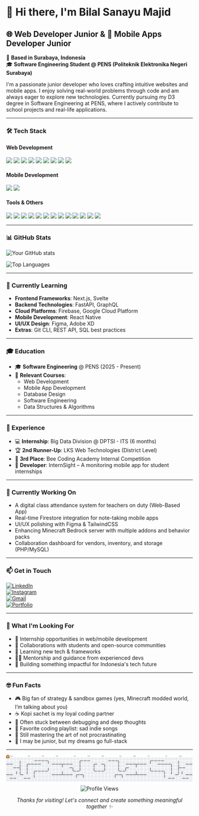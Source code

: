# 👋 Hi there, I'm Bilal Sanayu Majid

## 🌐 Web Developer Junior & 📱 Mobile Apps Developer Junior

📍 **Based in Surabaya, Indonesia**  
🎓 **Software Engineering Student @ PENS (Politeknik Elektronika Negeri Surabaya)**

I'm a passionate junior developer who loves crafting intuitive websites and mobile apps. I enjoy solving real-world problems through code and am always eager to explore new technologies. Currently pursuing my D3 degree in Software Engineering at PENS, where I actively contribute to school projects and real-life applications.

---

### 🛠️ Tech Stack

#### Web Development
<p align="left">
  <img src="https://img.shields.io/badge/Laravel-FF2D20?style=for-the-badge&logo=laravel&logoColor=white" height="30"/>
  <img src="https://img.shields.io/badge/PHP-777BB4?style=for-the-badge&logo=php&logoColor=white" height="30"/>
  <img src="https://img.shields.io/badge/HTML5-E34F26?style=for-the-badge&logo=html5&logoColor=white" height="30"/>
  <img src="https://img.shields.io/badge/CSS3-1572B6?style=for-the-badge&logo=css3&logoColor=white" height="30"/>
  <img src="https://img.shields.io/badge/JavaScript-F7DF1E?style=for-the-badge&logo=javascript&logoColor=black" height="30"/>
  <img src="https://img.shields.io/badge/React-61DAFB?style=for-the-badge&logo=react&logoColor=black" height="30"/>
  <img src="https://img.shields.io/badge/Bootstrap-563D7C?style=for-the-badge&logo=bootstrap&logoColor=white" height="30"/>
  <img src="https://img.shields.io/badge/MySQL-4479A1?style=for-the-badge&logo=mysql&logoColor=white" height="30"/>
  <img src="https://img.shields.io/badge/SQL-CC2927?style=for-the-badge&logo=microsoftsqlserver&logoColor=white" height="30"/>
</p>

#### Mobile Development
<p align="left">
  <img src="https://img.shields.io/badge/React%20Native-61DAFB?style=for-the-badge&logo=react&logoColor=black" height="30"/>
  <img src="https://img.shields.io/badge/Bootstrap-563D7C?style=for-the-badge&logo=bootstrap&logoColor=white" height="30"/>
</p>

#### Tools & Others
<p align="left">
  <img src="https://img.shields.io/badge/Git-F05032?style=for-the-badge&logo=git&logoColor=white" height="30"/>
  <img src="https://img.shields.io/badge/GitHub-181717?style=for-the-badge&logo=github&logoColor=white" height="30"/>
  <img src="https://img.shields.io/badge/GitLab-FC6D26?style=for-the-badge&logo=gitlab&logoColor=white" height="30"/>
  <img src="https://img.shields.io/badge/VS%20Code-007ACC?style=for-the-badge&logo=visual-studio-code&logoColor=white" height="30"/>
  <img src="https://img.shields.io/badge/Visual%20Studio-5C2D91?style=for-the-badge&logo=visual-studio&logoColor=white" height="30"/>
  <img src="https://img.shields.io/badge/Postman-FF6C37?style=for-the-badge&logo=postman&logoColor=white" height="30"/>
  <img src="https://img.shields.io/badge/XAMPP-FB7A24?style=for-the-badge&logo=xampp&logoColor=white" height="30"/>
  <img src="https://img.shields.io/badge/Firebase-FFCA28?style=for-the-badge&logo=firebase&logoColor=black" height="30"/>
  <img src="https://img.shields.io/badge/Figma-F24E1E?style=for-the-badge&logo=figma&logoColor=white" height="30"/>
  <img src="https://img.shields.io/badge/Canva-00C4CC?style=for-the-badge&logo=canva&logoColor=white" height="30"/>
  <img src="https://img.shields.io/badge/Discord-5865F2?style=for-the-badge&logo=discord&logoColor=white" height="30"/>
  <img src="https://img.shields.io/badge/Zoom-2D8CFF?style=for-the-badge&logo=zoom&logoColor=white" height="30"/>
  <img src="https://img.shields.io/badge/Notion-000000?style=for-the-badge&logo=notion&logoColor=white" height="30"/>
</p>

---

### 📊 GitHub Stats

![Your GitHub stats](https://github-readme-stats.vercel.app/api?username=lal1602&show_icons=true&theme=radical)

![Top Languages](https://github-readme-stats.vercel.app/api/top-langs/?username=lal1602&layout=compact&theme=radical)

---

### 🌱 Currently Learning

- **Frontend Frameworks**: Next.js, Svelte  
- **Backend Technologies**: FastAPI, GraphQL  
- **Cloud Platforms**: Firebase, Google Cloud Platform  
- **Mobile Development**: React Native  
- **UI/UX Design**: Figma, Adobe XD  
- **Extras**: Git CLI, REST API, SQL best practices  

---

### 🎓 Education

- 🎓 **Software Engineering** @ PENS (2025 - Present)  
- 📘 **Relevant Courses**:  
  - Web Development  
  - Mobile App Development  
  - Database Design  
  - Software Engineering  
  - Data Structures & Algorithms  

---

### 💼 Experience

- 💻 **Internship**: Big Data Division @ DPTSI - ITS (6 months)  
- 🏆 **2nd Runner-Up**: LKS Web Technologies (District Level)  
- 🥉 **3rd Place**: Bee Coding Academy Internal Competition  
- 📱 **Developer**: InternSight – A monitoring mobile app for student internships  

---

### 🚧 Currently Working On

- A digital class attendance system for teachers on duty (Web-Based App)  
- Real-time Firestore integration for note-taking mobile apps  
- UI/UX polishing with Figma & TailwindCSS  
- Enhancing Minecraft Bedrock server with multiple addons and behavior packs  
- Collaboration dashboard for vendors, inventory, and storage (PHP/MySQL)  

---

### 📫 Get in Touch

[![LinkedIn](https://img.shields.io/badge/LinkedIn-0077B5?style=for-the-badge&logo=linkedin&logoColor=white)](https://linkedin.com/in/bilalsanayumajid)  
[![Instagram](https://img.shields.io/badge/Instagram-E4405F?style=for-the-badge&logo=instagram&logoColor=white)](https://instagram.com/your_ig_here)  
[![Gmail](https://img.shields.io/badge/Gmail-D14836?style=for-the-badge&logo=gmail&logoColor=white)](mailto:bilal.sanayu@email.com)  
[![Portfolio](https://img.shields.io/badge/Portfolio-000000?style=for-the-badge&logo=About.me&logoColor=white)](https://bilalsanayumajid.github.io/portfolio)

---

### 🎯 What I'm Looking For

- 🤝 Internship opportunities in web/mobile development  
- 👥 Collaborations with students and open-source communities  
- 📖 Learning new tech & frameworks  
- 👨‍🏫 Mentorship and guidance from experienced devs  
- 🚀 Building something impactful for Indonesia's tech future

---

### 🤓 Fun Facts

- 🎮 Big fan of strategy & sandbox games (yes, Minecraft modded world, I’m talking about you)  
- ☕ Kopi sachet is my loyal coding partner  
- 💭 Often stuck between debugging and deep thoughts  
- 🎵 Favorite coding playlist: sad indie songs  
- 🤖 Still mastering the art of not procrastinating  
- 🧠 I may be junior, but my dreams go full-stack  

---

<picture>
  <source media="(prefers-color-scheme: dark)" srcset="https://raw.githubusercontent.com/BagusDluffy/BagusDluffy/output/pacman-contribution-graph-dark.svg">
  <source media="(prefers-color-scheme: light)" srcset="https://raw.githubusercontent.com/BagusDluffy/BagusDluffy/output/pacman-contribution-graph.svg">
  <img alt="Pacman Contribution Graph" src="https://raw.githubusercontent.com/BagusDluffy/BagusDluffy/output/pacman-contribution-graph.svg">
</picture>

<div align="center">
  <img src="https://komarev.com/ghpvc/?username=bilalsanayumajid&style=flat-square&color=blue" alt="Profile Views" />

  _Thanks for visiting! Let's connect and create something meaningful together ✨_
</div>
